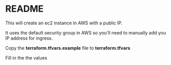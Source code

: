 # README

This will create an ec2 instance in AWS with a public IP.

It uses the default security group in AWS so you'll need to manually add you IP address for ingress.

Copy the **terraform.tfvars.example** file to **terraform.tfvars**

Fill in the the values
